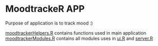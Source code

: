 # MoodtrackeR APP
Purpose of application is to track mood :)

[moodtrackerHelpers.R](https://github.com/PrzemyslawLagosz/moodtrackeR/blob/main/moodtrackerApp/moodtrackerHelpers.R) contains functions used in main application  
[moodtrackerModules.R](https://github.com/PrzemyslawLagosz/moodtrackeR/blob/main/moodtrackerApp/moodtrackerModules.R) contains all modules uses in [ui.R](https://github.com/PrzemyslawLagosz/moodtrackeR/blob/main/moodtrackerApp/ui.R) and [server.R](https://github.com/PrzemyslawLagosz/moodtrackeR/blob/main/moodtrackerApp/server.R)  

